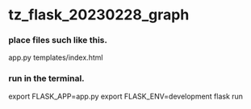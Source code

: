 # tz_flask_20230228_graph

### place files such like this.

app.py
templates/index.html


### run in the terminal.

export FLASK_APP=app.py
export FLASK_ENV=development
flask run

